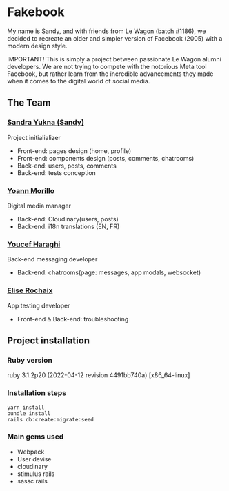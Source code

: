 # Fakebook

My name is Sandy, and with friends from Le Wagon (batch #1186), we decided to recreate an older and simpler version of Facebook (2005) with a modern design style.

IMPORTANT!
This is simply a project between passionate Le Wagon alumni developers. We are not trying to compete with the notorious Meta tool Facebook, but rather learn from the incredible advancements they made when it comes to the digital world of social media.

## The Team

### [Sandra Yukna (Sandy)](https://github.com/SandyBlueBee)
Project initialializer
* Front-end: pages design (home, profile)
* Front-end: components design (posts, comments, chatrooms)
* Back-end: users, posts, comments
* Back-end: tests conception

### [Yoann Morillo](https://github.com/yoann69)
Digital media manager
* Back-end: Cloudinary(users, posts)
* Back-end: i18n translations (EN, FR)

### [Youcef Haraghi](https://github.com/Bakayouyou)
Back-end messaging developer
* Back-end: chatrooms(page: messages, app modals, websocket)

### [Elise Rochaix](https://github.com/E-Rx)
App testing developer
* Front-end & Back-end: troubleshooting

## Project installation

### Ruby version
ruby 3.1.2p20 (2022-04-12 revision 4491bb740a) [x86_64-linux]
### Installation steps
```
yarn install
bundle install
rails db:create:migrate:seed
```
### Main gems used
* Webpack
* User devise
* cloudinary
* stimulus rails
* sassc rails
